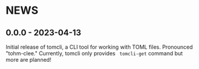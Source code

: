 <!--
Copyright (C) 2023 Maxwell G <maxwell@gtmx.me>

SPDX-License-Identifier: MIT
-->

NEWS
=======

## 0.0.0 - 2023-04-13 <a id='0.0.0'></a>

Initial release of tomcli, a CLI tool for working with TOML files.
Pronounced "tohm-clee."
Currently, tomcli only provides ` tomcli-get` command but more are planned!
